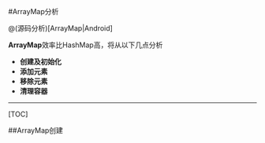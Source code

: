#ArrayMap分析

@(源码分析)[ArrayMap|Android]

**ArrayMap**效率比HashMap高，将从以下几点分析

- **创建及初始化**
- **添加元素**
- **移除元素**
- **清理容器**

---------------------

[TOC]

##ArrayMap创建
